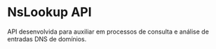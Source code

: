 # NsLookup API

API desenvolvida para auxiliar em processos de consulta e análise de entradas DNS de domínios.
